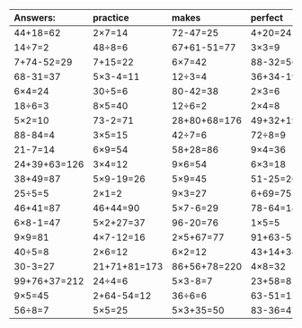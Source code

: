 | Answers: | practice | makes | perfect | ! |
| :--- | :--- | :--- | :--- | :--- |
| 44+18=62 | 2×7=14 | 72-47=25 | 4+20=24 | 8×4=32 | 
| 14÷7=2 | 48÷8=6 | 67+61-51=77 | 3×3=9 | 3+41=44 | 
| 7+74-52=29 | 7+15=22 | 6×7=42 | 88-32=56 | 18+14-32=0 | 
| 68-31=37 | 5×3-4=11 | 12÷3=4 | 36+34-19=51 | 2×9=18 | 
| 6×4=24 | 30÷5=6 | 80-42=38 | 2×3=6 | 18÷2=9 | 
| 18÷6=3 | 8×5=40 | 12÷6=2 | 2×4=8 | 6×4-5=19 | 
| 5×2=10 | 73-2=71 | 28+80+68=176 | 49+32+19=100 | 60+10+64=134 | 
| 88-84=4 | 3×5=15 | 42÷7=6 | 72÷8=9 | 7×2=14 | 
| 21-7=14 | 6×9=54 | 58+28=86 | 9×4=36 | 4×6+56=80 | 
| 24+39+63=126 | 3×4=12 | 9×6=54 | 6×3=18 | 25+50=75 | 
| 38+49=87 | 5×9-19=26 | 5×9=45 | 51-25=26 | 43+48=91 | 
| 25÷5=5 | 2×1=2 | 9×3=27 | 6+69=75 | 4×4=16 | 
| 46+41=87 | 46+44=90 | 5×7-6=29 | 78-64=14 | 18÷3=6 | 
| 6×8-1=47 | 5×2+27=37 | 96-20=76 | 1×5=5 | 3×9=27 | 
| 9×9=81 | 4×7-12=16 | 2×5+67=77 | 91+63-55=99 | 21+39=60 | 
| 40÷5=8 | 2×6=12 | 6×2=12 | 43+14+34=91 | 9×7=63 | 
| 30-3=27 | 21+71+81=173 | 86+56+78=220 | 4×8=32 | 62-11=51 | 
| 99+76+37=212 | 24÷4=6 | 5×3-8=7 | 23+58=81 | 55+8=63 | 
| 9×5=45 | 2+64-54=12 | 36÷6=6 | 63-51=12 | 3×8=24 | 
| 56÷8=7 | 5×5=25 | 5×3+35=50 | 83-36=47 | 8×1=8 | 
